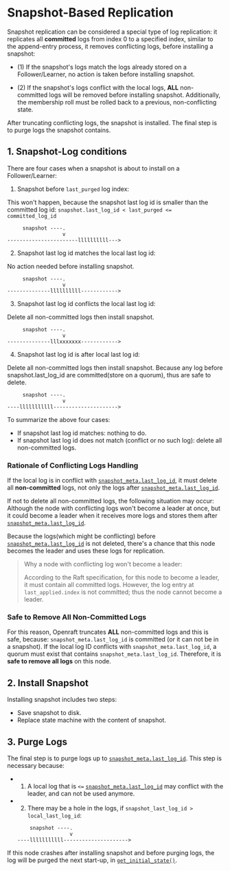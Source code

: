 # Snapshot-Based Replication

Snapshot replication can be considered a special type of log replication: it
replicates all **committed** logs from index 0 to a specified index, similar to
the append-entry process, it removes conflicting logs, before installing a
snapshot:

- (1) If the snapshot's logs match the logs already stored on a
    Follower/Learner, no action is taken before installing snapshot.

- (2) If the snapshot's logs conflict with the local logs, **ALL** non-committed
    logs will be removed before installing snapshot. Additionally, the
    membership roll must be rolled back to a previous, non-conflicting state.

After truncating conflicting logs, the snapshot is installed.
The final step is to purge logs the snapshot contains. 

## 1. Snapshot-Log conditions

There are four cases when a snapshot is about to install on a Follower/Learner:

1) Snapshot before `last_purged` log index:

This won't happen, because the snapshot last log id is smaller than the
committed log id: `snapshot.last_log_id < last_purged <= committed_log_id`

```text
     snapshot ----.
                  v
-----------------------llllllllll--->
```


2) Snapshot last log id matches the local last log id:

No action needed before installing snapshot.

```text
     snapshot ----.
                  v
--------------llllllllll------------>
```


3) Snapshot last log id conflicts the local last log id:

Delete all non-committed logs then install snapshot.

```text
     snapshot ----.
                  v
--------------lllxxxxxxx------------>
```


4) Snapshot last log id is after local last log id:

Delete all non-committed logs then install snapshot.
Because any log before snapshot.last_log_id are committed(store on a quorum),
thus are safe to delete.

```text
     snapshot ----.
                  v
----lllllllllll--------------------->
```

To summarize the above four cases:
- If snapshot last log id matches: nothing to do.
- If snapshot last log id does not match (conflict or no such log): delete all
  non-committed logs.

### Rationale of Conflicting Logs Handling

If the local log is in conflict with [`snapshot_meta.last_log_id`], it must
delete all **non-committed** logs, not only the logs after
[`snapshot_meta.last_log_id`].

If not to delete all non-committed logs, the following situation may occur:
Although the node with conflicting logs won't become a leader at once,
but it could become a leader when it receives more logs and stores them after
[`snapshot_meta.last_log_id`].

Because the logs(which might be conflicting) before
[`snapshot_meta.last_log_id`] is not deleted, there's a chance that this node
becomes the leader and uses these logs for replication.

> Why a node with conflicting log won't become a leader:
>
> According to the Raft specification, for this node to become a leader, it must
> contain all committed logs. However, the log entry at `last_applied.index` is
> not committed; thus the node cannot become a leader.


### Safe to Remove All Non-Committed Logs

For this reason, Openraft truncates **ALL** non-committed logs and this is safe,
because: `snapshot_meta.last_log_id` is committed (or it can not be in a
snapshot). If the local log ID conflicts with `snapshot_meta.last_log_id`, a
quorum must exist that contains `snapshot_meta.last_log_id`. Therefore, it is
**safe to remove all logs** on this node.


## 2. Install Snapshot

Installing snapshot includes two steps:
- Save snapshot to disk.
- Replace state machine with the content of snapshot.

## 3. Purge Logs

The final step is to purge logs up to [`snapshot_meta.last_log_id`].
This step is necessary because:

- 1) A local log that is `<=` [`snapshot_meta.last_log_id`] may conflict with the leader, and can not be used anymore.

- 2) There may be a hole in the logs, if `snapshot_last_log_id > local_last_log_id`:

    ```text
        snapshot ----.
                     v
    ----lllllllllll--------------------->
    ```

If this node crashes after installing snapshot and before purging logs,
the log will be purged the next start-up, in [`get_initial_state()`].


[`get_initial_state()`]: `crate::storage::StorageHelper::get_initial_state`
[`snapshot_meta.last_log_id`]: `crate::storage::SnapshotMeta::last_log_id`
